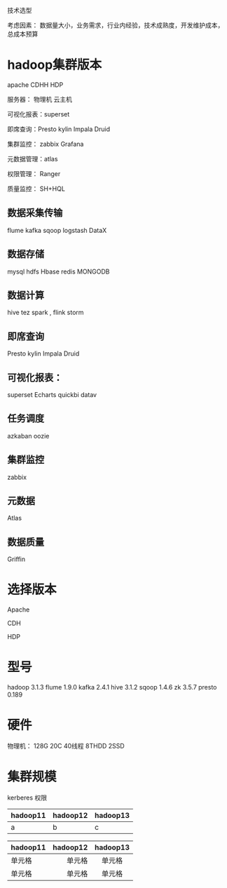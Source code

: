 技术选型 

考虑因素：
数据量大小，业务需求，行业内经验，技术成熟度，开发维护成本，总成本预算

# hadoop集群版本

apache
CDHH
HDP

服务器：
物理机
云主机

可视化报表：superset

即席查询：Presto kylin Impala  Druid

集群监控： zabbix    Grafana

元数据管理：atlas

权限管理： Ranger

质量监控： SH+HQL


## 数据采集传输
flume kafka sqoop logstash DataX

## 数据存储
mysql  hdfs Hbase redis MONGODB

## 数据计算
hive tez spark  , flink storm

## 即席查询
Presto kylin Impala  Druid

## 可视化报表：
superset Echarts quickbi datav

## 任务调度
azkaban  oozie

## 集群监控
zabbix

## 元数据
Atlas

## 数据质量
Griffin


# 选择版本

Apache

CDH

HDP


# 型号
hadoop  3.1.3
flume 1.9.0
kafka 2.4.1
hive 3.1.2
sqoop 1.4.6
zk  3.5.7
presto  0.189

# 硬件
物理机： 128G 20C  40线程  8THDD 2SSD

# 集群规模


kerberes  权限


|hadoop11|hadoop12|hadoop13|
|--|--|--|
|a|b|c|


| hadoop11 | hadoop12 | hadoop13 |
| :-----| ----: | :----: |
| 单元格 | 单元格 | 单元格 |
| 单元格 | 单元格 | 单元格 |






